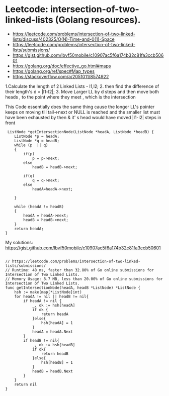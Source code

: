 # Leetcode: intersection-of-two-linked-lists (Golang resources).

- https://leetcode.com/problems/intersection-of-two-linked-lists/discuss/402325/O(N)-Time-and-0(1)-Space
- https://leetcode.com/problems/intersection-of-two-linked-lists/submissions/
- https://gist.github.com/lbvf50mobile/c10907ac5f6a174b32c81fa3ccb50601
- https://golang.org/doc/effective_go.html#maps
- https://golang.org/ref/spec#Map_types
- https://stackoverflow.com/a/2051011/8574922


1.Calculate the length of 2 Linked Lists - l1,l2;
2. then find the difference of their length's d = |l1-l2|;
3. Move Larger LL by d steps and then move both heads , to the point where they meet , which is the intersection

This Code essentially does the same thing cause the longer LL's pointer keeps on moving
till tail->next or NULL is reached and the smaller list must have been exhausted by then & it' s head would have moved |l1-l2| steps in front


```
 ListNode *getIntersectionNode(ListNode *headA, ListNode *headB) {
    ListNode *p = headA;
    ListNode *q = headB;
    while (p  || q) 
    {
        if(p)
            p = p->next;
        else
            headB = headB->next;
        
        if(q)
            q = q->next;
        else
            headA=headA->next;
        
    }

    while (headA != headB) 
    {
        headA = headA->next;
        headB = headB->next;
    }
    return headA;
}
```

My solutions: https://gist.github.com/lbvf50mobile/c10907ac5f6a174b32c81fa3ccb50601

```

// https://leetcode.com/problems/intersection-of-two-linked-lists/submissions/
// Runtime: 48 ms, faster than 32.80% of Go online submissions for Intersection of Two Linked Lists.
// Memory Usage: 8.7 MB, less than 20.00% of Go online submissions for Intersection of Two Linked Lists.
func getIntersectionNode(headA, headB *ListNode) *ListNode {
    hsh := make(map[*ListNode]int)
    for headA != nil || headB != nil{
        if headA != nil {
            _, ok := hsh[headA]
            if ok {
                return headA
            }else{
                hsh[headA] = 1
            }
            headA = headA.Next
        }
        if headB != nil{
            _, ok := hsh[headB]
            if ok{
                return headB
            }else{
                hsh[headB] = 1
            }
            headB = headB.Next
        }
    } 
    return nil
}
```